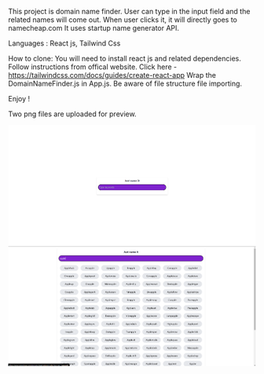 This project is domain name finder.
User can type in the input field and the related names will come out. When user clicks it, it will directly goes to namecheap.com
It uses startup name generator API.

Languages : React js, Tailwind Css

How to clone: You will need to install react js and related dependencies. 
Follow instructions from offical website. 
Click here - https://tailwindcss.com/docs/guides/create-react-app 
Wrap the DomainNameFinder.js in App.js. Be aware of file structure file importing.

Enjoy !

Two png files are uploaded for preview.

![Alt Text](domainNameFinderPreview.png)
![Alt Text](domainNameFinderPreview2.png)
